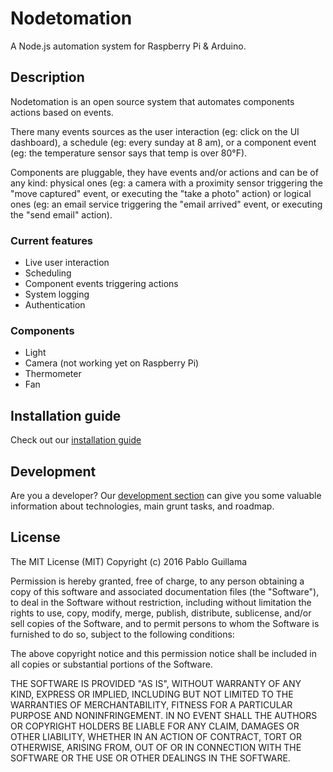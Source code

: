 # Nodetomation
A Node.js automation system for Raspberry Pi & Arduino.

## Description
Nodetomation is an open source system that automates components actions based on events.

There many events sources as the user interaction (eg: click on the UI dashboard), a schedule (eg: every sunday at 8 am), or a component event (eg: the temperature sensor says that temp is over 80°F).

Components are pluggable, they have events and/or actions and can be of any kind: physical ones (eg: a camera with a proximity sensor triggering the "move captured" event, or executing the "take a photo" action) or logical ones (eg: an email service triggering the "email arrived" event, or executing the "send email" action).

### Current features
- Live user interaction
- Scheduling
- Component events triggering actions
- System logging
- Authentication

### Components
- Light
- Camera (not working yet on Raspberry Pi)
- Thermometer
- Fan

## Installation guide
Check out our [installation guide](https://github.com/paguillama/nodetomation/wiki/Installation-guide)

## Development
Are you a developer? Our [development section](https://github.com/paguillama/nodetomation/wiki/Development) can give you some valuable information about technologies, main grunt tasks, and roadmap.

## License
The MIT License (MIT)
Copyright (c) 2016 Pablo Guillama

Permission is hereby granted, free of charge, to any person obtaining a copy of this software and associated documentation files (the "Software"), to deal in the Software without restriction, including without limitation the rights to use, copy, modify, merge, publish, distribute, sublicense, and/or sell copies of the Software, and to permit persons to whom the Software is furnished to do so, subject to the following conditions:

The above copyright notice and this permission notice shall be included in all copies or substantial portions of the Software.

THE SOFTWARE IS PROVIDED "AS IS", WITHOUT WARRANTY OF ANY KIND, EXPRESS OR IMPLIED, INCLUDING BUT NOT LIMITED TO THE WARRANTIES OF MERCHANTABILITY, FITNESS FOR A PARTICULAR PURPOSE AND NONINFRINGEMENT. IN NO EVENT SHALL THE AUTHORS OR COPYRIGHT HOLDERS BE LIABLE FOR ANY CLAIM, DAMAGES OR OTHER LIABILITY, WHETHER IN AN ACTION OF CONTRACT, TORT OR OTHERWISE, ARISING FROM, OUT OF OR IN CONNECTION WITH THE SOFTWARE OR THE USE OR OTHER DEALINGS IN THE SOFTWARE.